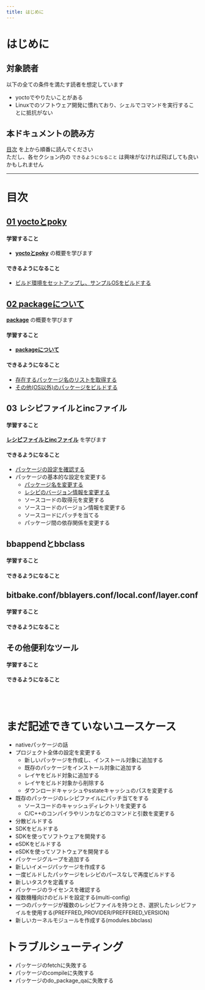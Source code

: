 ```yaml
---
title: はじめに
---
```


# はじめに

## 対象読者

以下の全ての条件を満たす読者を想定しています  

* yoctoでやりたいことがある
* Linuxでのソフトウェア開発に慣れており、シェルでコマンドを実行することに抵抗がない

## 本ドキュメントの読み方

[目次](#目次) を上から順番に読んでください  
ただし、各セクション内の `できるようになること` は興味がなければ飛ばしても良いかもしれません  

---

<a id="目次"></a>
# 目次

## [01 yoctoとpoky](./01-yocto-and-poky/index.md)

#### 学習すること
* [**yoctoとpoky**](./01-yocto-and-poky/index.md) の概要を学びます  

#### できるようになること
* [ビルド環境をセットアップし、サンプルOSをビルドする](./01-yocto-and-poky/01-build-sample-os.md)

## [02 packageについて](./02-package/index.md)
[**package**](./02-package/index.md) の概要を学びます  

#### 学習すること
* [**packageについて**](./02-package/index.md) 

#### できるようになること
* [存在するパッケージ名のリストを取得する](./02-package/01-get-pakcage-list.md)
* [その他(OS以外)のパッケージをビルドする](./02-package/02-build-package.md)



## 03 レシピファイルとincファイル
#### 学習すること
[**レシピファイルとincファイル**](./02-recipe-inc/study.md) を学びます  

#### できるようになること

* [パッケージの設定を確認する](./02-recipe-inc/usecase/01_check-package-params.md)
* パッケージの基本的な設定を変更する
    * [パッケージ名を変更する](./02-recipe-inc/usecase/02_change-package-name.md)
    * [レシピのバージョン情報を変更する](./02-recipe-inc/usecase/03_change-recipe-version.md)
    * ソースコードの取得元を変更する
    * ソースコードのバージョン情報を変更する
    * ソースコードにパッチを当てる
    * パッケージ間の依存関係を変更する


## bbappendとbbclass
#### 学習すること

#### できるようになること

## bitbake.conf/bblayers.conf/local.conf/layer.conf
#### 学習すること

#### できるようになること

## その他便利なツール
#### 学習すること

#### できるようになること



</br>
</br>


# まだ記述できていないユースケース
* nativeパッケージの話
* プロジェクト全体の設定を変更する
    * 新しいパッケージを作成し、インストール対象に追加する
    * 既存のパッケージをインストール対象に追加する
    * レイヤをビルド対象に追加する
    * レイヤをビルド対象から削除する
    * ダウンロードキャッシュやsstateキャッシュのパスを変更する
* 既存のパッケージのレシピファイルにパッチ当てをする
    * ソースコードのキャッシュディレクトリを変更する
    * C/C++のコンパイラやリンカなどのコマンドと引数を変更する
* 分散ビルドする
* SDKをビルドする
* SDKを使ってソフトウェアを開発する
* eSDKをビルドする
* eSDKを使ってソフトウェアを開発する
* パッケージグループを追加する
* 新しいイメージパッケージを作成する
* 一度ビルドしたパッケージをレシピのパースなしで再度ビルドする
* 新しいタスクを定義する
* パッケージのライセンスを確認する
* 複数機種向けのビルドを設定する(multi-config)
* 一つのパッケージが複数のレシピファイルを持つとき、選択したレシピファイルを使用する(PREFFRED_PROVIDER/PREFFERED_VERSION)
* 新しいカーネルモジュールを作成する(modules.bbclass)


# トラブルシューティング
* パッケージのfetchに失敗する
* パッケージのcompileに失敗する
* パッケージのdo_package_qaに失敗する